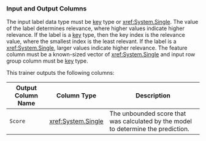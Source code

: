 ### Input and Output Columns
The input label data type must be [key](xref:Microsoft.ML.Data.KeyDataViewType)
type or <xref:System.Single>. The value of the label determines relevance, where
higher values indicate higher relevance. If the label is a
[key](xref:Microsoft.ML.Data.KeyDataViewType) type, then the key index is the
relevance value, where the smallest index is the least relevant. If the label is a
<xref:System.Single>, larger values indicate higher relevance. The feature
column must be a known-sized vector of <xref:System.Single> and input row group
column must be [key](xref:Microsoft.ML.Data.KeyDataViewType) type.

This trainer outputs the following columns:

| Output Column Name | Column Type | Description|
| -- | -- | -- |
| `Score` | <xref:System.Single> | The unbounded score that was calculated by the model to determine the prediction.|
